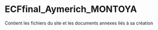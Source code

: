 # ECFfinal_Aymerich_MONTOYA
Contient les fichiers du site et les documents annexes liés à sa  création
